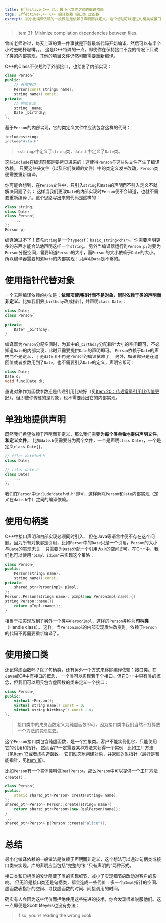 ```yaml
---
title: Effective C++ 31：最小化文件之间的编译依赖
tags: Effective-C++ C++ 编译依赖 接口类 虚函数
excerpt: 最小化编译依赖的一般做法是依赖于声明而非定义，这个想法可以通过句柄类或接口类来实现。库的声明应当包括“完整的”和“只有声明的”两种形式。
---
```


> Item 31: Minimize compilation dependencies between files.

曾听老师讲过，每天上班的第一件事就是下载最新代码开始编译，然后可以有半个小时去喝杯咖啡。。。
这是C++特殊的一点，即使你在保持接口不变的情况下只改了类的内部实现，其他的项目文件仍然可能需要重新编译。

C++的Class不仅规约了外部接口，也给出了内部实现：

```cpp
class Person{
public:
    // 外部接口
    Person(const string& name);
    string name() const;
private:
    // 内部实现
    string _name;
    Date _birthday;
};
```

基于`Person`的内部实现，它的类定义文件中应该包含这样的代码：

```cpp
include<string>
include"date.h"
```

> `<string>`中定义了`string`类，`date.h`中定义了`Date`类。

这些`include`在编译前都是要拷贝进来的！这使得`Person`与这些头文件产生了编译依赖。
只要这些头文件（以及它们依赖的文件）中的类定义发生改动，`Person`类便需要重新编译。

你可能会想到，在`Person`文件中，只引入`string`和`Date`的声明而不引入定义不就解决问题了么：
这样当我们更改`Date`的内部实现时`Person`便不会知道，也就不需要重新编译了。这个思路写出来的代码是这样的：

```cpp
class string;
class Date;
class Person{
    ...
};
Person p;
```

编译通过不了！首先`string`是一个`typedef`：`basic_string<char>`，你需要声明更多的东西才能合法地声明这样一个`string`。
另外当编译器运行到`Person p;`时要为`Person`分配空间，需要知道`Person`的大小，而`Person`的大小依赖于`Date`的大小。
所以编译器需要知道`Date`的内部实现！只声明`Date`是不够的。

<!--more-->

# 使用指针代替对象

一个去除编译依赖的办法是：**依赖项使用指针而不是对象，同时依赖于类的声明而非定义**。比如我们把`_birthday`改成指针，并声明`class Date;`：

```cpp
class Date;
class Person{
    ...
private:
    Date* _birthday;
}
```

编译器为`Person`分配空间时，为其中的`_birthday`分配指针大小的空间即可，不必知道`Date`的内部实现，此时只需要提供`Date`的声明即可。
`Person`依赖于`Date`的声明而不是定义，于是`date.h`不再是`Person`的编译依赖了。
另外，如果你只是在返回值或者参数用到了`Date`，也不需要引入`Date`的定义，声明它即可：

```cpp
class Date;
Date d;
void func(Date d);
```

虽说对象作为函数参数还是传递引用比较好（见[Item 20：传递常量引用比传值更好][item20]），但即使你传递的是对象，也不需要给出它的内部实现。

# 单独地提供声明

既然我们希望依赖于声明而非定义，那么我们需要**为每个类单独地提供声明文件，和定义文件**。
比如`date.h`便需要分为两个文件，一个是声明`class Date;`，一个是定义`class Date{}`。

```cpp
// file: datefwd.h
class Date;

// file: date.h
class Date{
    ...
};
```

我们在`Person`中`include"datefwd.h"`即可，这样解除`Person`和`Date`内部实现（定义在`date.h`中）之间的编译依赖。

# 使用句柄类

C++中接口声明和内部实现必须同时引入，
但在Java等语言中便不存在这个问题。因为所有对象都是引用，比如`Person`中的`Date`只是一个引用，`Person`的大小与`Date`的实现无关，
只需要为`Date`分配一个引用大小的空间即可。在C++中，我们也可以使用`"pImpl idiom"`来实现这个策略：

```cpp
class Person{
public:
    Person(string& name);
    string name() const;
private:
    shared_ptr<PersonImpl> pImpl;
};
Person::Person(string& name): pImpl(new PersonImpl(name)){}
string Person::name(){
    return pImpl->name();
}
```

相当于把实现放到了另外一个类中`PersonImpl`，这样的`Person`类称为**句柄类**（Handle class）。
这样，当`PersonImpl`的内部实现发生改变时，依赖于`Person`的代码不再需要重新编译了。

# 使用接口类

还记得虚函数吗？除了句柄类，还有另外一个方式来移除编译依赖：接口类。在Java或C#中有接口的概念，
一个类可以实现若干个接口。但在C++中只有类的概念，但我们可以用只包含虚函数的类来定义一个接口：

```cpp
class Person{
public:
    virtual ~Person();
    virtual string name() const = 0;
    virtual string birthday() const = 0;
};
```

> 接口类中的成员函数定义为纯虚函数即可，因为接口类中我们当然不打算放一个方法的实现进去。

这个`Person`接口类包含纯虚函数，是一个抽象类。客户不能实例化它，只能使用它的引用和指针。
然而客户一定需要某种方法来获得一个实例，比如工厂方法（见[Item 13][item13]或者虚构造函数。
它们动态地创建对象，并返回对象指针（最好是智能指针，见[Item 18][item18]）。

比如`Person`有一个实体类叫做`RealPerson`，那么`Person`中可以提供一个工厂方法`create()`：

```cpp
class Person{
public:
    static shared_ptr<Person> create(string& name);
};
shared_ptr<Person> Person::create(string& name){
    return shared_ptr<Person>(new RealPerson(name));
}
...
shared_ptr<Person> p(Person::create("alice"));
```

# 总结

最小化编译依赖的一般做法是依赖于声明而非定义，这个想法可以通过句柄类或接口类来实现。库的声明应当包括“完整的”和“只有声明的”两种形式。

接口类和句柄类的设计隐藏了类的实现细节，减小了实现细节的改动对客户的影响。
但无论是接口类还是句柄类，都会造成一些代价：多一个`pImpl`指针的空间、虚函数表指针的空间、寻找虚函数的时间、间接调用的时间。

确实有人会因为这些代价而拒绝使用这些先进的技术，你会发现很难说服他们。这一点即便是Scott Meyers也没有办法：

> If so, you're reading the wrong book.

[item13]: /2015/08/02/effective-cpp-13.html
[item18]: /2015/08/09/effective-cpp-18.html
[item20]: /2015/08/13/effective-cpp-20.html
